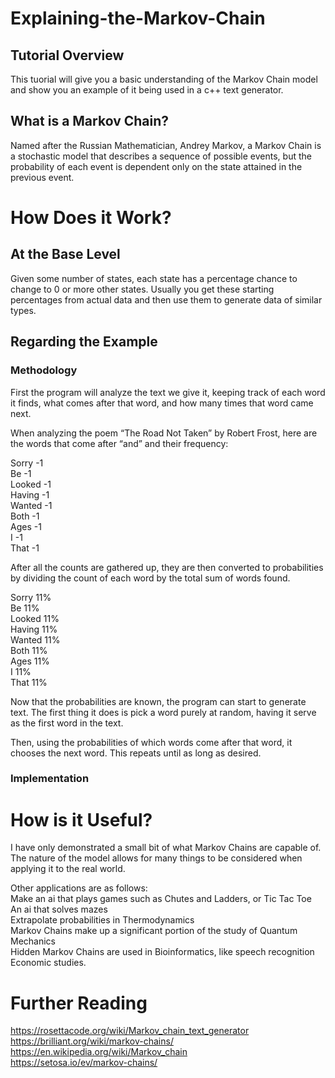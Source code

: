 # Explaining-the-Markov-Chain
## Tutorial Overview
This tuorial will give you a basic understanding of the Markov Chain model and show you an example of it being used in a c++ text generator.
## What is a Markov Chain?
Named after the Russian Mathematician, Andrey Markov, a Markov Chain is a stochastic model that describes a sequence of possible events, but the probability of each event is dependent only on the state attained in the previous event. 
# How Does it Work?
## At the Base Level
Given some number of states, each state has a percentage chance to change to 0 or more other states. Usually you get these starting percentages from actual data and then use them to generate data of similar types.
## Regarding the Example
### Methodology
First the program will analyze the text we give it, keeping track of each word it finds, what comes after that word, and how many times that word came next.  
  
When analyzing the poem “The Road Not Taken” by Robert Frost, here are the words that come after “and” and their frequency:
  
Sorry 	-1  
Be 	    -1   
Looked 	-1   
Having 	-1  
Wanted  -1  
Both 	  -1   
Ages 	  -1   
I 	    -1  
That 	  -1    
  
    
After all the counts are gathered up, they are then converted to probabilities by dividing the count of each word by the total sum of words found.   
  
Sorry 	11%  
Be 	    11%  
Looked  11%  
Having 	11%  
Wanted  11%  
Both 	  11%   
Ages 	  11%   
I 	    11%  
That 	  11%  
  
Now that the probabilities are known, the program can start to generate text. The first thing it does is pick a word purely at random, having it serve as the first word in the text.  
  
Then, using the probabilities of which words come after that word, it chooses the next word. This repeats until as long as desired.
### Implementation
# How is it Useful?
I have only demonstrated a small bit of what Markov Chains are capable of. The nature of the model allows for many things to be considered when applying it to the real world. 
  
Other applications are as follows:  
Make an ai that plays games such as Chutes and Ladders, or Tic Tac Toe  
An ai that solves mazes  
Extrapolate probabilities in Thermodynamics  
Markov Chains make up a significant portion of the study of Quantum Mechanics  
Hidden Markov Chains are used in Bioinformatics, like speech recognition  
Economic studies.   
# Further Reading
https://rosettacode.org/wiki/Markov_chain_text_generator  
https://brilliant.org/wiki/markov-chains/  
https://en.wikipedia.org/wiki/Markov_chain  
https://setosa.io/ev/markov-chains/  





